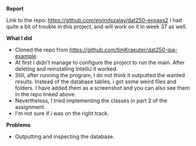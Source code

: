 **Report**

Link to the repo: https://github.com/eivindszalay/dat250-expass2
I had quite a bit of trouble in this project, and will work on it in week 37 as well. 

**What I did**
- Cloned the repo from https://github.com/timKraeuter/dat250-jpa-example.
- At first I didn't manage to configure the project to run the main. After deleting and reinstalling IntelliJ it worked.
- Still, after running the program, I do not think it outputted the wanted results. Instead of the database tables, i got some weird files and folders. I have added them as a screenshot and you can also see them in the repo linked above.
- Nevertheless, I tried implementing the classes in part 2 of the assignment. 
- I'm not sure if i was on the right track.

**Problems**
- Outputting and inspecting the database.